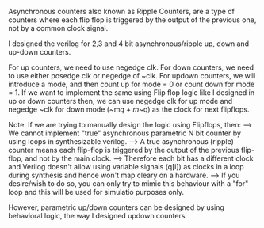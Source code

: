  Asynchronous counters also known as Ripple Counters, are a type of counters where each flip flop is triggered by the output of the previous one, not by a common clock signal.

I designed the verilog for 2,3 and 4 bit asynchronous/ripple up, down and up-down counters.

For up counters, we need to use negedge clk. 
For down counters, we need to use either posedge clk or negedge of ~clk. 
For updown counters, we will introduce a mode, and then count up for mode = 0 or count down for mode = 1. If we want to implement the same using Flip flop logic like I designed in up or down counters then, we can use negedge clk for up mode and negedge ~clk for down mode (~m*q + m*~q) as the clock for next flipflops. 

Note:  If we are trying to manually design the logic using Flipflops, then:
--> We cannot implement "true" asynchronous parametric N bit counter by using loops in synthesizable verilog. 
--> A true asynchronous (ripple) counter means each flip-flop is triggered by the output of the previous flip-flop, and not by the main clock. 
--> Therefore each bit has a different clock and Verilog doesn't allow using variable signals (q[i]) as clocks in a loop during synthesis and hence won't map cleary on a hardware. 
--> If you desire/wish to do so, you can only try to mimic this behaviour with a "for" loop and this will be used for simulatio purposes only.

However, parametric up/down counters can be designed by using behavioral logic, the way I designed updown counters. 
